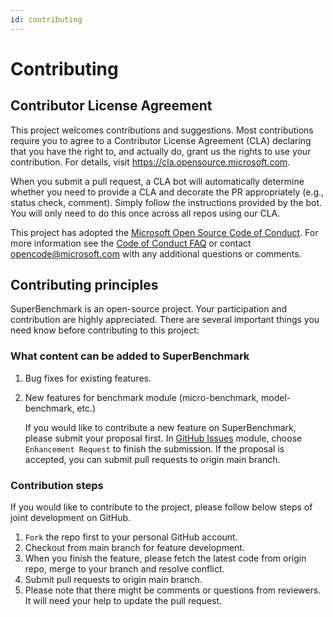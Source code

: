 ```yaml
---
id: contributing
---
```


# Contributing

## Contributor License Agreement

This project welcomes contributions and suggestions.  Most contributions require you to agree to a
Contributor License Agreement (CLA) declaring that you have the right to, and actually do, grant us
the rights to use your contribution. For details, visit https://cla.opensource.microsoft.com.

When you submit a pull request, a CLA bot will automatically determine whether you need to provide
a CLA and decorate the PR appropriately (e.g., status check, comment). Simply follow the instructions
provided by the bot. You will only need to do this once across all repos using our CLA.

This project has adopted the [Microsoft Open Source Code of Conduct](https://opensource.microsoft.com/codeofconduct/).
For more information see the [Code of Conduct FAQ](https://opensource.microsoft.com/codeofconduct/faq/) or
contact [opencode@microsoft.com](mailto:opencode@microsoft.com) with any additional questions or comments.

## Contributing principles

SuperBenchmark is an open-source project. Your participation and contribution are highly appreciated. There are several important things you need know before contributing to this project:

### What content can be added to SuperBenchmark

1. Bug fixes for existing features.
2. New features for benchmark module (micro-benchmark, model-benchmark, etc.)

   If you would like to contribute a new feature on SuperBenchmark, please submit your proposal first. In [GitHub Issues](https://github.com/microsoft/superbenchmark/issues) module, choose `Enhancement Request` to finish the submission. If the proposal is accepted, you can submit pull requests to origin main branch.

### Contribution steps

If you would like to contribute to the project, please follow below steps of joint development on GitHub.

1. `Fork` the repo first to your personal GitHub account.
2. Checkout from main branch for feature development.
3. When you finish the feature, please fetch the latest code from origin repo, merge to your branch and resolve conflict.
4. Submit pull requests to origin main branch.
5. Please note that there might be comments or questions from reviewers. It will need your help to update the pull request.
